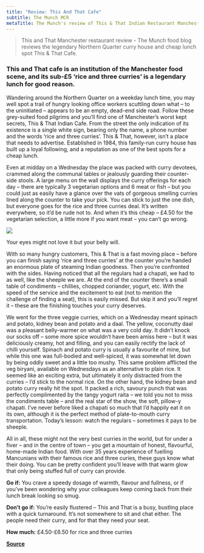 ```yaml
---
title: "Review: This And That Cafe"
subtitle: The Munch MCR
metaTitle: The Munch's review of This & That Indian Restaurant Manchester
---
```


> This and That Manchester restaurant review - The Munch food blog reviews the legendary Northern Quarter curry house and cheap lunch spot This & That Cafe.

### This and That cafe is an institution of the Manchester food scene, and its sub-£5 ‘rice and three curries’ is a legendary lunch for good reason.

Wandering around the Northern Quarter on a weekday lunch time, you may well spot a trail of hungry looking office workers scuttling down what – to the uninitiated – appears to be an empty, dead-end side road. Follow these grey-suited food pilgrims and you’ll find one of Manchester’s worst kept secrets, This & That Indian Cafe. From the street the only indication of its existence is a single white sign, bearing only the name, a phone number and the words ‘rice and three curries’. This & That, however, isn’t a place that needs to advertise. Established in 1984, this family-run curry house has built up a loyal following, and a reputation as one of the best spots for a cheap lunch.

Even at midday on a Wednesday the place was packed with curry devotees, crammed along the communal tables or jealously guarding their counter-side stools. A large menu on the wall displays the curry offerings for each day – there are typically 3 vegetarian options and 6 meat or fish – but you could just as easily have a glance over the vats of gorgeous smelling curries lined along the counter to take your pick. You can stick to just the one dish, but everyone goes for the rice and three curries deal. It’s written everywhere, so it’d be rude not to. And when it’s this cheap – £4.50 for the vegetarian selection, a little more if you want meat – you can’t go wrong.

![](https://web.archive.org/web/2019/https://www.themunchblog.com/wp-content/uploads/2019/02/thisthat1-1024x768.jpg)

Your eyes might not love it but your belly will.

With so many hungry customers, This & That is a fast moving place – before you can finish saying ‘rice and three curries’ at the counter you’re handed an enormous plate of steaming Indian goodness. Then you’re confronted with the sides. Having noticed that all the regulars had a chapati, we had to as well, like the sheeple we are. At the end of the counter there’s a small table of condiments – chillies, chopped coriander, yogurt, etc. With the speed of the service and the excitement to eat (not to mention the challenge of finding a seat), this is easily missed. But skip it and you’ll regret it – these are the finishing touches your curry deserves.

We went for the three veggie curries, which on a Wednesday meant spinach and potato, kidney bean and potato and a daal. The yellow, coconutty daal was a pleasant belly-warmer on what was a very cold day. It didn’t knock our socks off – some more spice wouldn’t have been amiss here – but it was deliciously creamy, hot and filling, and you can easily rectify the lack of chilli yourself. Spinach and potato curry is usually a favourite of mine, but while this one was full-bodied and well-spiced, it was somewhat let down by being oddly sweet and a little too mushy. This same problem afflicted the veg biryani, available on Wednesdays as an alternative to plain rice. It seemed like an exciting extra, but ultimately it only distracted from the curries – I’d stick to the normal rice. On the other hand, the kidney bean and potato curry really hit the spot. It packed a rich, savoury punch that was perfectly complimented by the tangy yogurt raita – we told you not to miss the condiments table – and the real star of the show, the soft, pillow-y chapati. I’ve never before liked a chapati so much that I’d happily eat it on its own, although it is the perfect method of plate-to-mouth curry transportation. Today’s lesson: watch the regulars – sometimes it pays to be sheeple.

All in all, these might not the very best curries in the world, but for under a fiver – and in the centre of town – you get a mountain of honest, flavourful, home-made Indian food. With over 35 years experience of fuelling Mancunians with their famous rice and three curies, these guys know what their doing. You can be pretty confident you’ll leave with that warm glow that only being stuffed full of curry can provide.

**Go if:** You crave a speedy dosage of warmth, flavour and fullness, or if you’ve been wondering why your colleagues keep coming back from their lunch break looking so smug.

**Don’t go if:** You’re easily flustered – This and That is a busy, bustling place with a quick turnaround. It’s not somewhere to sit and chat either. The people need their curry, and for that they need your seat.  

**How much:** £4.50-£6.50 for rice and three curries

**[Source](https://web.archive.org/web/*/https://www.themunchblog.com/2019/02/02/review-this-and-that-cafe/)**
